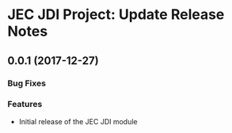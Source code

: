 # JEC JDI Project: Update Release Notes

<a name="jec-jdi-0.0.1"></a>
## **0.0.1** (2017-12-27)

### Bug Fixes

### Features

- Initial release of the JEC JDI module